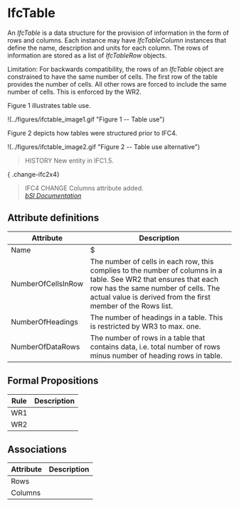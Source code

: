 IfcTable
========
An _IfcTable_ is a data structure for the provision of information in the form
of rows and columns. Each instance may have _IfcTableColumn_ instances that
define the name, description and units for each column. The rows of
information are stored as a list of _IfcTableRow_ objects.  
  
Limitation: For backwards compatibility, the rows of an _IfcTable_ object are
constrained to have the same number of cells. The first row of the table
provides the number of cells. All other rows are forced to include the same
number of cells. This is enforced by the WR2.  
  
Figure 1 illustrates table use.  
  
!(../figures/ifctable_image1.gif "Figure 1 -- Table use")  
  
Figure 2 depicts how tables were structured prior to IFC4.  
  
!(../figures/ifctable_image2.gif "Figure 2 -- Table use alternative")  
  
> HISTORY  New entity in IFC1.5.  
  
{ .change-ifc2x4}  
> IFC4 CHANGE  Columns attribute added.  
[ _bSI
Documentation_](https://standards.buildingsmart.org/IFC/DEV/IFC4_2/FINAL/HTML/schema/ifcutilityresource/lexical/ifctable.htm)


Attribute definitions
---------------------
| Attribute          | Description                                                                                                                                                                                                              |
|--------------------|--------------------------------------------------------------------------------------------------------------------------------------------------------------------------------------------------------------------------|
| Name               | $                                                                                                                                                                                                                        |
| NumberOfCellsInRow | The number of cells in each row, this complies to the number of columns in a table. See WR2 that ensures that each row has the same number of cells. The actual value is derived from the first member of the Rows list. |
| NumberOfHeadings   | The number of headings in a table. This is restricted by WR3 to max. one.                                                                                                                                                |
| NumberOfDataRows   | The number of rows in a table that contains data, i.e. total number of rows minus number of heading rows in table.                                                                                                       |

Formal Propositions
-------------------
| Rule   | Description   |
|--------|---------------|
| WR1    |               |
| WR2    |               |

Associations
------------
| Attribute   | Description   |
|-------------|---------------|
| Rows        |               |
| Columns     |               |

